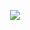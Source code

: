 <p align="center"> 
  <img src="https://capsule-render.vercel.app/api?text=Welcome&animation=fadeIn&type=waving&color=gradient&height=100"/> 
</p>

